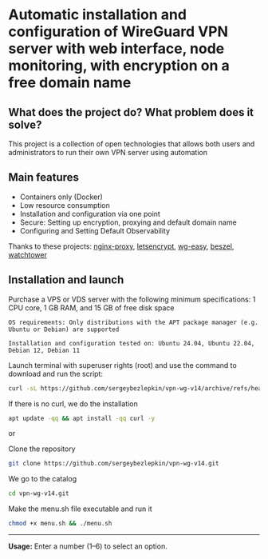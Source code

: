# Automatic installation and configuration of WireGuard VPN server with web interface, node monitoring, with encryption on a free domain name

## What does the project do? What problem does it solve?

This project is a collection of open technologies that allows both users and administrators to run their own VPN server using automation

## Main features

-  Containers only (Docker)
-  Low resource consumption
-  Installation and configuration via one point
-  Secure: Setting up encryption, proxying and default domain name
-  Configuring and Setting Default Observability

Thanks to these projects: [nginx-proxy](https://github.com/nginx-proxy/nginx-proxy), [letsencrypt](https://github.com/jwilder/docker-letsencrypt-nginx-proxy-companion), [wg-easy](https://github.com/wg-easy/wg-easy), [beszel](https://github.com/henrygd/beszel), [watchtower](https://github.com/containrrr/watchtower)


## Installation and launch

Purchase a VPS or VDS server with the following minimum specifications: 1 CPU core, 1 GB RAM, and 15 GB of free disk space

``OS requirements: Only distributions with the APT package manager (e.g. Ubuntu or Debian) are supported``

``Installation and configuration tested on: Ubuntu 24.04, Ubuntu 22.04, Debian 12, Debian 11``

Launch terminal with superuser rights (root) and use the command to download and run the script:
```sh
curl -sL https://github.com/sergeybezlepkin/vpn-wg-v14/archive/refs/heads/main.tar.gz | tar xz && cd vpn-wg-v14-main && chmod +x menu.sh && ./menu.sh
```
If there is no curl, we do the installation
```sh
apt update -qq && apt install -qq curl -y
```

or

Clone the repository
```sh
git clone https://github.com/sergeybezlepkin/vpn-wg-v14.git
```
We go to the catalog
```sh
cd vpn-wg-v14.git
```
Make the menu.sh file executable and run it
```sh
chmod +x menu.sh && ./menu.sh
```
---
**Usage:**
Enter a number (1–6) to select an option.
